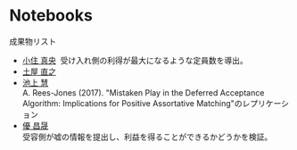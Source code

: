 # Notebooks

成果物リスト

* [小住 真央](http://nbviewer.jupyter.org/github/m21kosumi/MyMatching.jl/blob/master/MyMatching_demo3.ipynb?flush_cache=true)
  受け入れ側の利得が最大になるような定員数を導出。
* [土屋 直之](http://nbviewer.jupyter.org/github/NTsuchiya0127/MyMatching.jl/blob/master/MyMatching_demo2.ipynb)
* [池上 慧](http://nbviewer.jupyter.org/github/keiikegami/DefferedAcceptance.jl/blob/master/Rees-Jones.ipynb)  
  A. Rees-Jones (2017). "Mistaken Play in the Deferred Acceptance Algorithm: Implications for Positive Assortative Matching"のレプリケーション
* [優 昌晟](http://nbviewer.jupyter.org/github/4kizuki/AkizukiMatching.jl/blob/master/da-lie.ipynb)  
  受容側が嘘の情報を提出し、利益を得ることができるかどうかを検証。
